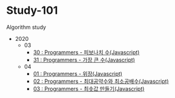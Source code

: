# Study-101

Algorithm study

- 2020
  - 03
    - [30 : Programmers - 피보나치 수(Javascript)](https://github.com/Whis-dev/study-101/blob/master/2020/03/(30)Programmers-%ED%94%BC%EB%B3%B4%EB%82%98%EC%B9%98%EC%88%98.md)
    - [31 : Programmers - 가장 큰 수(Javascript)](https://github.com/Whis-dev/study-101/blob/master/2020/03/(31)Programmers-%EA%B0%80%EC%9E%A5%ED%81%B0%EC%88%98.md)
  - 04
    - [01 : Programmers - 위장(Javascript)](https://github.com/Whis-dev/study-101/blob/master/2020/04/(01)Programmers-%EC%9C%84%EC%9E%A5.md)
    - [02 : Programmers - 최대공약수와 최소공배수(Javascript)](https://github.com/Whis-dev/study-101/blob/master/2020/04/(02)Programmers-%EC%B5%9C%EB%8C%80%EA%B3%B5%EC%95%BD%EC%88%98%EC%99%80%EC%B5%9C%EC%86%8C%EA%B3%B5%EB%B0%B0%EC%88%98.md)
    - [03 : Programmers - 최솟값 만들기(Javascript)](https://github.com/Whis-dev/study-101/blob/master/2020/04/(03)Programmers-%EC%B5%9C%EC%86%9F%EA%B0%92%EB%A7%8C%EB%93%A4%EA%B8%B0.md)